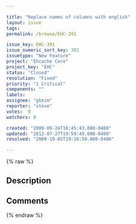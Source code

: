```yaml
---

title: "Replace names of columns with english"
layout: issue
tags: 
permalink: /browse/EHC-391

issue_key: EHC-391
issue_numeric_sort_key: 391
issuetype: "New Feature"
project: "Ehcache Core"
project_key: "EHC"
status: "Closed"
resolution: "Fixed"
priority: "1 Critical"
components: ""
labels: 
assignee: "gkeim"
reporter: "steve"
votes:  0
watchers: 0

created: "2009-09-24T18:45:43.000-0400"
updated: "2012-07-27T19:59:49.000-0400"
resolved: "2009-10-05T19:26:50.000-0400"

---
```




{% raw %}



## Description

<div markdown="1" class="description">



</div>

## Comments



{% endraw %}
